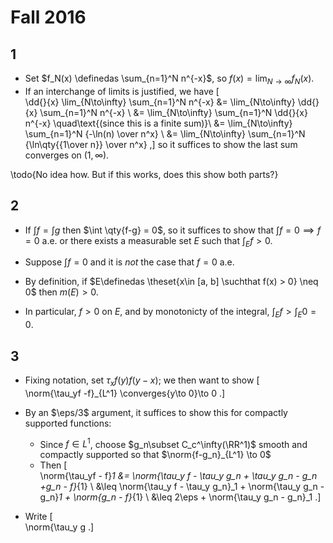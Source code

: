 # Fall 2016

## 1

- Set $f_N(x) \definedas \sum_{n=1}^N n^{-x}$, so $f(x) = \lim_{N\to\infty} f_N(x)$.
- If an interchange of limits is justified, we have
\[  
\dd{}{x} \lim_{N\to\infty} \sum_{n=1}^N n^{-x}
&= \lim_{N\to\infty} \dd{}{x} \sum_{n=1}^N n^{-x} \\
&= \lim_{N\to\infty} \sum_{n=1}^N \dd{}{x} n^{-x} \quad\text{(since this is a finite sum)}\\
&= \lim_{N\to\infty} \sum_{n=1}^N {-\ln(n) \over n^x}  \\
&= \lim_{N\to\infty} \sum_{n=1}^N {\ln\qty{{1\over n}} \over n^x} 
,\]
  so it suffices to show the last sum converges on $(1, \infty)$.

\todo{No idea how. But if this works, does this show both parts?}

## 2

- If $\int f = \int g$ then $\int \qty{f-g} = 0$, so it suffices to show that $\int f = 0 \implies f = 0$ a.e. or there exists a measurable set $E$ such that $\int_E f > 0$.

- Suppose $\int f = 0$ and it is *not* the case that $f=0$ a.e.
- By definition, if $E\definedas \theset{x\in [a, b] \suchthat f(x) > 0} \neq 0$ then $m(E) > 0$.
- In particular, $f>0$ on $E$, and by monotonicty of the integral, $\int_E f > \int_E 0 = 0$.

## 3

- Fixing notation, set $\tau_x f(y) f(y-x)$; we then want to show
\[  
\norm{\tau_yf -f}_{L^1} \converges{y\to 0}\to 0
.\]
- By an $\eps/3$ argument, it suffices to show this for compactly supported functions:
  - Since $f\in L^1$, choose $g_n\subset C_c^\infty(\RR^1)$ smooth and compactly supported so that $\norm{f-g_n}_{L^1} \to 0$
  - Then
  \[  
  \norm{\tau_yf - f}_1 
  &= \norm{\tau_y f - \tau_y g_n + \tau_y g_n - g_n +g_n - f}_{1} \\
  &\leq \norm{\tau_y f - \tau_y g_n}_1 + \norm{\tau_y g_n - g_n}_1 + \norm{g_n - f}_{1} \\
  &\leq 2\eps + \norm{\tau_y g_n - g_n}_1
  .\]

- Write
\[  
\norm{\tau_y g
.\]


